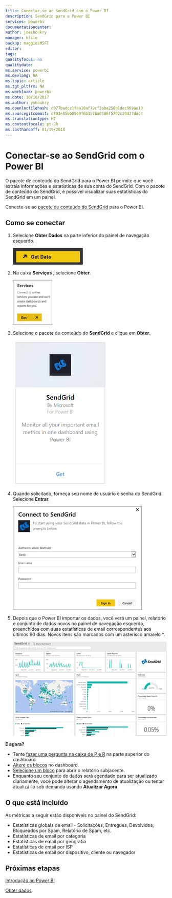 ```yaml
---
title: Conectar-se ao SendGrid com o Power BI
description: SendGrid para o Power BI
services: powerbi
documentationcenter: 
author: joeshoukry
manager: kfile
backup: maggiesMSFT
editor: 
tags: 
qualityfocus: no
qualitydate: 
ms.service: powerbi
ms.devlang: NA
ms.topic: article
ms.tgt_pltfrm: NA
ms.workload: powerbi
ms.date: 10/16/2017
ms.author: yshoukry
ms.openlocfilehash: d077bedcc1faa10af79cf3eba258b1dac969ae10
ms.sourcegitcommit: d803e85bb0569f6b357ba0586f5702c20d27dac4
ms.translationtype: HT
ms.contentlocale: pt-BR
ms.lasthandoff: 01/19/2018
---
```

# <a name="connect-to-sendgrid-with-power-bi"></a>Conectar-se ao SendGrid com o Power BI
O pacote de conteúdo do SendGrid para o Power BI permite que você extraia informações e estatísticas de sua conta do SendGrid. Com o pacote de conteúdo do SendGrid, é possível visualizar suas estatísticas do SendGrid em um painel.

Conecte-se ao [pacote de conteúdo do SendGrid](https://app.powerbi.com/getdata/services/sendgrid) para o Power BI.

## <a name="how-to-connect"></a>Como se conectar
1. Selecione **Obter Dados** na parte inferior do painel de navegação esquerdo.
   
   ![](media/service-connect-to-sendgrid/pbi_getdata.png) 
2. Na caixa **Serviços** , selecione **Obter**.
   
   ![](media/service-connect-to-sendgrid/pbi_getservices.png) 
3. Selecione o pacote de conteúdo do **SendGrid** e clique em **Obter**.
   
   ![](media/service-connect-to-sendgrid/sendgrid.png) 
4. Quando solicitado, forneça seu nome de usuário e senha do SendGrid. Selecione **Entrar**.
   
   ![](media/service-connect-to-sendgrid/pbi_sendgridsignin.png)
5. Depois que o Power BI importar os dados, você verá um painel, relatório e conjunto de dados novos no painel de navegação esquerdo, preenchidos com suas estatísticas de email correspondentes aos últimos 90 dias. Novos itens são marcados com um asterisco amarelo \*.
   
   ![](media/service-connect-to-sendgrid/pbi_sendgriddash.png)

**E agora?**

* Tente [fazer uma pergunta na caixa de P e R](power-bi-q-and-a.md) na parte superior do dashboard
* [Altere os blocos](service-dashboard-edit-tile.md) no dashboard.
* [Selecione um bloco](service-dashboard-tiles.md) para abrir o relatório subjacente.
* Enquanto seu conjunto de dados será agendado para ser atualizado diariamente, você pode alterar o agendamento de atualização ou tentar atualizá-lo sob demanda usando **Atualizar Agora**

## <a name="whats-included"></a>O que está incluído
As métricas a seguir estão disponíveis no painel do SendGrid:

* Estatísticas globais de email - Solicitações, Entregues, Devolvidos, Bloqueados por Spam, Relatório de Spam, etc.
* Estatísticas de email por categoria
* Estatísticas de email por geografia
* Estatísticas de email por ISP
* Estatísticas de email por dispositivo, cliente ou navegador

## <a name="next-steps"></a>Próximas etapas
[Introdução ao Power BI](service-get-started.md)

[Obter dados](service-get-data.md)

